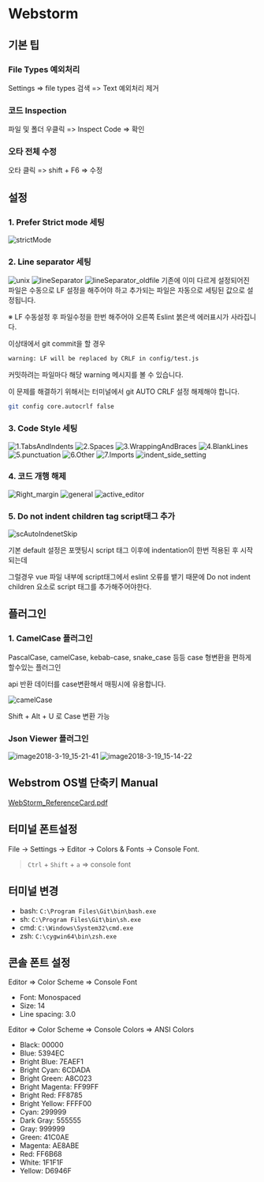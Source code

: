 # Webstorm

## 기본 팁

### File Types 예외처리
Settings => file types 검색 => Text 예외처리 제거

### 코드 Inspection
파일 및 폴더 우클릭 => Inspect Code => 확인

### 오타 전체 수정
오타 클릭 => shift + F6 => 수정

## 설정

### 1. Prefer Strict mode 세팅
![strictMode](/uploads/d00f1ac236d2a356d7e425d77743c491/strictMode.png)

### 2. Line separator 세팅
![unix](/uploads/9a17f5b5f40b414243544aaaa02b709b/unix.png)
![lineSeparator](/uploads/0f425923d86bb864df96da90e06f0e99/lineSeparator.png)
![lineSeparator_oldfile](/uploads/9af42a89494ba30cef43f25b932828a6/lineSeparator_oldfile.png)
기존에 이미 다르게 설정되어진 파일은 수동으로 LF 설정을 해주어야 하고 추가되는 파일은 자동으로 세팅된 값으로 설정됩니다.

※ LF 수동설정 후 파일수정을 한번 해주어야 오른쪽 Eslint 붉은색 에러표시가 사라집니다.

이상태에서 git commit을 할 경우

```bash
warning: LF will be replaced by CRLF in config/test.js
```
커밋하려는 파일마다 해당 warning 메시지를 볼 수 있습니다.

이 문제를 해결하기 위해서는 터미널에서 git AUTO CRLF 설정 해제해야 합니다.

```bash
git config core.autocrlf false
```

### 3. Code Style 세팅
![1.TabsAndIndents](/uploads/c20ab40c03d85bb664a18eefb030542c/1.TabsAndIndents.png)
![2.Spaces](/uploads/6572c4bc837341690691284e57520b49/2.Spaces.png)
![3.WrappingAndBraces](/uploads/ebdee416ad53c7e7eeb25e5ff98894af/3.WrappingAndBraces.png)
![4.BlankLines](/uploads/9cdb47b43a0d45b5783877523021752a/4.BlankLines.png)
![5.punctuation](/uploads/b224ea3fb8e1b7ec6622ca9f13362895/5.punctuation.png)
![6.Other](/uploads/4fd6ce887191a99d308ea106f295da3e/6.Other.png)
![7.Imports](/uploads/6b773a7d01e65579b3481a6ce7d510ea/7.Imports.png)
![indent_side_setting](/uploads/5725faf11d5ed3bad3d27c41ad97ac86/indent_side_setting.png)

### 4. 코드 개행 해제
![Right_margin](/uploads/61f582a16019716f53696fd833c8db5c/Right_margin.png)
![general](/uploads/6cbfb096151424d2abba1bc9bfa84947/general.png)
![active_editor](/uploads/648fe81c8633f6819aea62332b97397b/active_editor.png)

### 5. Do not indent children tag script태그 추가
![scAutoIndenetSkip](/uploads/6aac5a08c46a5a3b6efefe60932a54e4/scAutoIndenetSkip.png)

기본 default 설정은 포맷팅시 script 태그 이후에 indentation이 한번 적용된 후 시작되는데

그럴경우 vue 파일 내부에 script태그에서 eslint 오류를 뱉기 때문에 Do not indent children 요소로 script 태그를 추가해주어야한다.

## 플러그인
### 1. CamelCase 플러그인
PascalCase, camelCase, kebab-case, snake_case 등등 case 형변환을 편하게 할수있는 플러그인

api 반환 데이터를 case변환해서 매핑시에 유용합니다.

![camelCase](/uploads/da3e5f90c0c5bd81078175b6b5f5e2ac/camelCase.png)

Shift + Alt + U 로 Case 변환 가능

### Json Viewer 플러그인
![image2018-3-19_15-21-41](/uploads/3f98624075b6635399f58a7759a80816/image2018-3-19_15-21-41.png)
![image2018-3-19_15-14-22](/uploads/7569cb59c5b27c850d35a55e43e1f8c3/image2018-3-19_15-14-22.png)

## Webstrom OS별 단축키 Manual
[WebStorm_ReferenceCard.pdf](/uploads/49668eb0292d0811eec62abdc006e6b7/WebStorm_ReferenceCard.pdf)

## 터미널 폰트설정
File -> Settings -> Editor -> Colors & Fonts -> Console Font.

> `Ctrl` + `Shift` + `a` => console font

## 터미널 변경
- bash: `C:\Program Files\Git\bin\bash.exe`
- sh:  `C:\Program Files\Git\bin\sh.exe`
- cmd: `C:\Windows\System32\cmd.exe`
- zsh: `C:\cygwin64\bin\zsh.exe`

## 콘솔 폰트 설정
Editor => Color Scheme => Console Font
- Font: Monospaced
- Size: 14
- Line spacing: 3.0

Editor => Color Scheme => Console Colors => ANSI Colors
- Black: 00000
- Blue: 5394EC
- Bright Blue: 7EAEF1
- Bright Cyan: 6CDADA
- Bright Green: A8C023
- Bright Magenta: FF99FF
- Bright Red: FF8785
- Bright Yellow: FFFF00
- Cyan: 299999
- Dark Gray: 555555
- Gray: 999999
- Green: 41C0AE
- Magenta: AE8ABE
- Red: FF6B68
- White: 1F1F1F
- Yellow: D6946F
